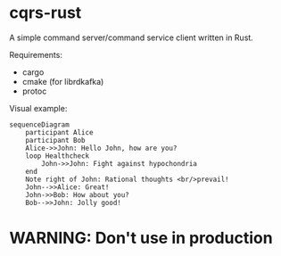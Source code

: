 # cqrs-rust

A simple command server/command service client written in Rust.

Requirements:
* cargo
* cmake (for librdkafka)
* protoc

Visual example:

```mermaid
sequenceDiagram
    participant Alice
    participant Bob
    Alice->>John: Hello John, how are you?
    loop Healthcheck
        John->>John: Fight against hypochondria
    end
    Note right of John: Rational thoughts <br/>prevail!
    John-->>Alice: Great!
    John->>Bob: How about you?
    Bob-->>John: Jolly good!
```




# WARNING: Don't use in production


